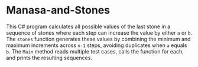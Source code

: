 # Manasa-and-Stones
This C# program calculates all possible values of the last stone in a sequence of stones where each step can increase the value by either `a` or `b`. The `stones` function generates these values by combining the minimum and maximum increments across `n-1` steps, avoiding duplicates when `a` equals `b`. The `Main` method reads multiple test cases, calls the function for each, and prints the resulting sequences.
